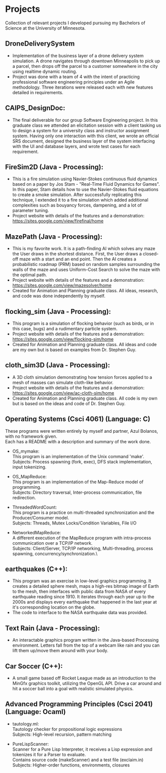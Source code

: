 # Projects
Collection of relevant projects I developed pursuing my Bachelors of Science at the University of Minnesota.

## DroneDeliverySystem
* Implementation of the business layer of a drone delivery system simulation. A drone navigates through downtown Minneapolis to pick up a parcel, then drops off the parcel to a customer somewhere in the city using realtime dynamic routing.  
* Project was done with a team of 4 with the intent of practicing professional software engineering principles under an Agile methodology. Three iterations were released each with new features detailed in requirements.

## CAIPS_DesignDoc:
* The final deliverable for our group Software Engineering project. In this graduate class we attended an elicitation session with a client tasking us to design a system for a university class and instructor assignment system. Having only one interaction with this client, we wrote an official SRS document, designed the business layer of the system interfacing with the UI and database layers, and wrote test cases for each requirement.

## FireSim2D (Java - Processing):
* This is a fire simulation using Navier-Stokes continuous fluid dynamics based on a paper by Jos Stam - "Real-Time Fluid Dynamics for Games". In this paper, Stam details how to use the Navier-Stokes fluid equations to create a smoke simulation. After successfully replicating this technique, I extended it to a fire simulation which added additional complexities such as bouyancy forces, dampening, and a lot of parameter tuning.
* Project website with details of the features and a demonstration:  
https://sites.google.com/view/firefinal/home

## MazePath (Java - Processing):
* This is my favorite work. It is a path-finding AI which solves any maze the User draws in the shortest distance. First, the User draws a closed-off maze with a start and an end point. Then the AI creates a probabilistic roadmap (PRM) based on random samples surrounding the walls of the maze and uses Uniform-Cost Search to solve the maze with the optimal path.
* Project website with details of the features and a demonstration:  
https://sites.google.com/view/mazesolver/home
* Created for Animation and Planning graduate class. All ideas, research, and code was done independently by myself.

## flocking_sim (Java - Processing):
* This program is a simulation of flocking behavior (such as birds, or in this case, bugs) and a rudimentary particle system. 
* Project website with details of the features and a demonstration:  
https://sites.google.com/view/flocking-sim/home
* Created for Animation and Planning graduate class. All ideas and code are my own but is based on examples from Dr. Stephen Guy.

## cloth_sim3D (Java - Processing):
* A 3D cloth simulation demonstrating how tension forces applied to a mesh of masses can simulate cloth-like behavior. 
* Project website with details of the features and a demonstration:  
https://sites.google.com/view/ac-cloth-sim/home
* Created for Animation and Planning graduate class. All code is my own but is based on the ideas and code of Dr. Stephen Guy.

## Operating Systems (Csci 4061) (Language: C)   
  These programs were written entirely by myself and partner, Azul Bolanos, with no framework given.     
  Each has a README with a description and summary of the work done.    
  - OS_mymake:  
    This program is an implementation of the Unix command 'make'.  
    Subjects: Process spawning (fork, exec), DFS stack implementation, input tokenizing.    
    
  - OS_MapReduce:  
    This program is an implementation of the Map-Reduce model of programming.  
    Subjects: Directory traversal, Inter-process communication, file redirection.  
  
  - ThreadedWordCount:    
    This program is a practice on multi-threaded synchronization and the Producer/Consumer model.   
    Subjects: Threads, Mutex Locks/Condition Variables, File I/O    
    
  - NetworkedMapReduce:\
    A different execution of the MapReduce program with intra-process communication over a TCP/IP network.\
    Subjects: Client/Server, TCP/IP networking, Multi-threading, process spawning, concurrency/synchronization.\
    
## earthquakes (C++):
  * This program was an exercise in low-level graphics programming. It creates a detailed sphere mesh, maps a high-res bitmap image of Earth to the mesh, then interfaces with public data from NASA of every earthquake reading since 1910. It iterates through each year up to the 2000s and displays every earthquake that happened in the last year at it's corresponding location on the globe.
  * The code to interface to the NASA earthquake data was provided.
  
## Text Rain (Java - Processing):
  * An interactable graphics program written in the Java-based Processing environment. Letters fall from the top
  of a webcam like rain and you can lift them up/move them around with your body.
  
## Car Soccer (C++):
  * A small game based off Rocket League made as an introduction to the MinGfx graphics toolkit, utilizing the OpenGL API.
    Drive a car around and hit a soccer ball into a goal with realistic simulated physics.
    
## Advanced Programming Principles (Csci 2041) (Language: Ocaml)
  - tautology.ml:  
    Tautology checker for propositional logic expressions  
    Subjects: High-level recursion, pattern matching    
      
  - PureLispScanner:    
    Scanner for a Pure Lisp Interpreter, it receives a Lisp expression and tokenizes it for a Parser to evaluate.   
    Contains source code (makeScanner) and a test file (exclaim.in)   
    Subjects: Higher-order functions, environments, closures    
